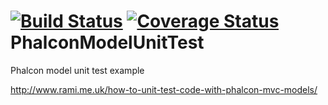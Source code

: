 [![Build Status](https://travis-ci.org/silverbadge/PhalconModelUnitTest.png)](https://travis-ci.org/silverbadge/PhalconModelUnitTest)
[![Coverage Status](https://coveralls.io/repos/silverbadge/PhalconModelUnitTest/badge.png?branch=master)](https://coveralls.io/r/silverbadge/PhalconModelUnitTest)
PhalconModelUnitTest
====================

Phalcon model unit test example

http://www.rami.me.uk/how-to-unit-test-code-with-phalcon-mvc-models/
